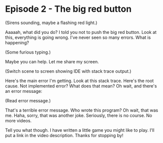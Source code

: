 # Episode 2 - The big red button

(Sirens sounding, maybe a flashing red light.)

Aaaaah, what did you do?
I told you not to push the big red button.
Look at this, everything is going wrong.
I've never seen so many errors.
What is happening?

(Some furious typing.)

Maybe you can help.
Let me share my screen.

(Switch scene to screen showing IDE with stack trace output.)

Here's the main error I'm getting.
Look at this stack trace.
Here's the root cause.
Not implemented error?
What does that mean?
Oh wait, and there's an error message:

(Read error message.)

That's a terrible error message.
Who wrote this program?
Oh wait, that was me.
Haha, sorry, that was another joke.
Seriously, there is no course.
No more videos.

Tell you what though.
I have written a little game you might like to play.
I'll put a link in the video description.
Thanks for stopping by!
